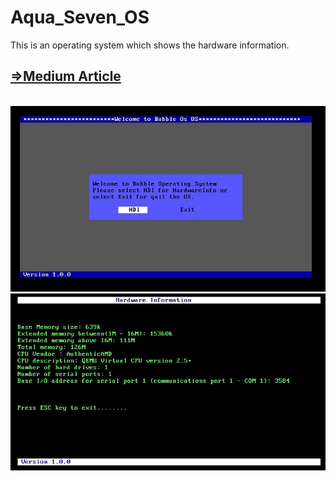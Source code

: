 # Aqua_Seven_OS
This is an operating system which shows the hardware information.

<h2><a href="https://medium.com/@janakapradeepedirisinghe/creating-a-simple-os-assembly-language-8000f8189208" target="_blank">=>Medium Article</h2>
<br>
  
<img src="a.jpg">
<br>
<img src="b.jpg">

